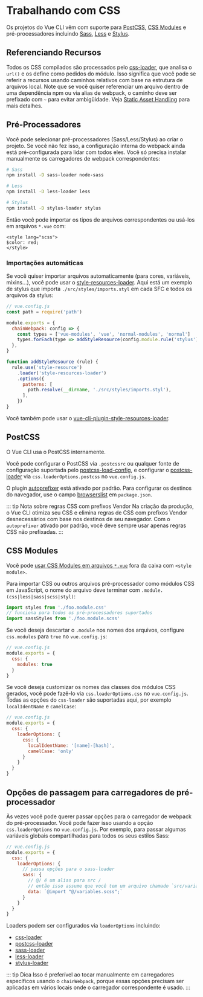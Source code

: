 # Trabalhando com CSS

Os projetos do Vue CLI vêm com suporte para [PostCSS](http://postcss.org/), [CSS Modules](https://github.com/css-modules/css-modules) e pré-processadores incluindo [Sass](https://sass-lang.com/), [Less](http://lesscss.org/) e [Stylus](http://stylus-lang.com/).

## Referenciando Recursos

Todos os CSS compilados são processados pelo [css-loader](https://github.com/webpack-contrib/css-loader), que analisa o `url()` e os define como pedidos do módulo. Isso significa que você pode se referir a recursos usando caminhos relativos com base na estrutura de arquivos local. Note que se você quiser referenciar um arquivo dentro de uma dependência npm ou via alias de webpack, o caminho deve ser prefixado com `~` para evitar ambigüidade. Veja [Static Asset Handling](./html-and-static-assets.md#static-assets-handling) para mais detalhes.

## Pré-Processadores

Você pode selecionar pré-processadores (Sass/Less/Stylus) ao criar o projeto. Se você não fez isso, a configuração interna do webpack ainda está pré-configurada para lidar com todos eles. Você só precisa instalar manualmente os carregadores de webpack correspondentes:

``` bash
# Sass
npm install -D sass-loader node-sass

# Less
npm install -D less-loader less

# Stylus
npm install -D stylus-loader stylus
```
Então você pode importar os tipos de arquivos correspondentes ou usá-los em arquivos `*.vue` com:

``` vue
<style lang="scss">
$color: red;
</style>
```

### Importações automáticas

Se você quiser importar arquivos automaticamente (para cores, variáveis, mixins...), você pode usar o [style-resources-loader](https://github.com/yenshih/style-resources-loader). Aqui está um exemplo de stylus que importa `./src/styles/imports.styl` em cada SFC e todos os arquivos da stylus:

```js
// vue.config.js
const path = require('path')

module.exports = {
  chainWebpack: config => {
    const types = ['vue-modules', 'vue', 'normal-modules', 'normal']
    types.forEach(type => addStyleResource(config.module.rule('stylus').oneOf(type)))
  },
}

function addStyleResource (rule) {
  rule.use('style-resource')
    .loader('style-resources-loader')
    .options({
      patterns: [
        path.resolve(__dirname, './src/styles/imports.styl'),
      ],
    })
}
```

Você também pode usar o [vue-cli-plugin-style-resources-loader](https://www.npmjs.com/package/vue-cli-plugin-style-resources-loader).

## PostCSS

O Vue CLI usa o PostCSS internamente.

Você pode configurar o PostCSS via `.postcssrc` ou qualquer fonte de configuração suportada pelo [postcss-load-config](https://github.com/michael-ciniawsky/postcss-load-config), e configurar o [postcss-loader]( https://github.com/postcss/postcss-loader) via `css.loaderOptions.postcss` no `vue.config.js`.

O plugin [autoprefixer](https://github.com/postcss/autoprefixer) está ativado por padrão. Para configurar os destinos do navegador, use o campo [browserslist](../guides/browser-compatibility.html#browserslist) em `package.json`.

::: tip Nota sobre regras CSS com prefixos Vendor
Na criação da produção, o Vue CLI otimiza seu CSS e elimina regras de CSS com prefixos Vendor desnecessários com base nos destinos de seu navegador. Com o `autoprefixer` ativado por padrão, você deve sempre usar apenas regras CSS não prefixadas.
:::

## CSS Modules

Você pode [usar CSS Modules em arquivos `*.vue`](https://vue-loader.vuejs.org/en/features/css-modules.html) fora da caixa com `<style module>`.

Para importar CSS ou outros arquivos pré-processador como módulos CSS em JavaScript, o nome do arquivo deve terminar com `.module.(css|less|sass|scss|styl)`:

``` js
import styles from './foo.module.css'
// funciona para todos os pré-processadores suportados
import sassStyles from './foo.module.scss'
```

Se você deseja descartar o `.module` nos nomes dos arquivos, configure `css.modules` para `true` no `vue.config.js`:

``` js
// vue.config.js
module.exports = {
  css: {
    modules: true
  }
}
```

Se você deseja customizar os nomes das classes dos módulos CSS gerados, você pode fazê-lo via `css.loaderOptions.css` no `vue.config.js`. Todas as opções do `css-loader` são suportadas aqui, por exemplo `localIdentName` e `camelCase`:

``` js
// vue.config.js
module.exports = {
  css: {
    loaderOptions: {
      css: {
        localIdentName: '[name]-[hash]',
        camelCase: 'only'
      }
    }
  }
}
```

## Opções de passagem para carregadores de pré-processador

Às vezes você pode querer passar opções para o carregador de webpack do pré-processador. Você pode fazer isso usando a opção `css.loaderOptions` no `vue.config.js`. Por exemplo, para passar algumas variáveis globais compartilhadas para todos os seus estilos Sass:

``` js
// vue.config.js
module.exports = {
  css: {
    loaderOptions: {
      // passa opções para o sass-loader
      sass: {
        // @/ é um alias para src /
        // então isso assume que você tem um arquivo chamado `src/variables.scss`
        data: `@import "@/variables.scss";`
      }
    }
  }
}
```

Loaders podem ser configurados via `loaderOptions` incluindo:

- [css-loader](https://github.com/webpack-contrib/css-loader)
- [postcss-loader](https://github.com/postcss/postcss-loader)
- [sass-loader](https://github.com/webpack-contrib/sass-loader)
- [less-loader](https://github.com/webpack-contrib/less-loader)
- [stylus-loader](https://github.com/shama/stylus-loader)

::: tip Dica
Isso é preferível ao tocar manualmente em carregadores específicos usando o `chainWebpack`, porque essas opções precisam ser aplicadas em vários locais onde o carregador correspondente é usado.
:::
